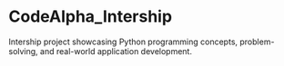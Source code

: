 # CodeAlpha_Intership
Intership project showcasing Python programming concepts, problem-solving, and real-world application development.
